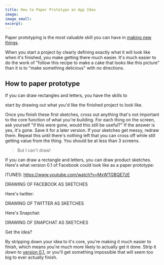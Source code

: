 ```yaml
---
title: How to Paper Prototype an App Idea
image:
image_small:
excerpt:
---
```


Paper prototyping is the most valuable skill you can have in [making new things](/ideas).

When you start a project by clearly defining exactly what it will look like when it's finished, you make getting there much easier. It's much easier to do the work of "follow this recipe to make a cake that looks like this picture" than it is to "make something delicious" with no directions.

## How to paper prototype

If you can draw rectangles and letters, you have the skills to

start by drawing out what you'd like the finished project to look like.

Once you finish these first sketches, cross out anything that's not important to the core function of what you're building. For each thing on the screen, ask yourself "if this were gone, would this still be useful?" If the answer is yes, it's gone. Save it for a later version. If your sketches get messy, redraw them. Repeat this until there's nothing left that you can cross off while still getting value from the thing. You should be at less than 3 screens.

> But I can't draw!

If you can draw a rectangle and letters, you can draw product sketches. Here's what version 0.1 of Facebook could look like as a paper prototype:

ITUNES: https://www.youtube.com/watch?v=MxWTGBQE7zE

DRAWING OF FACEBOOK AS SKETCHES

Here's twitter:

DRAWING OF TWITTER AS SKETCHES

Here's Snapchat:

DRAWING OF SNAPCHAT AS SKETCHES

Get the idea?

By stripping down your idea to it's core, you're making it much easier to finish, which means you're much more likely to actually get it done. Strip it down to [version 0.1](https://sivers.org/infinity), or you'll get something impossible that will seem too big to ever actually finish.
